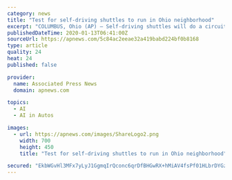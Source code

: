 ```yaml
---
category: news
title: "Test for self-driving shuttles to run in Ohio neighborhood"
excerpt: "COLUMBUS, Ohio (AP) — Self-driving shuttles will do a circuit through a residential neighborhood in Ohio’s capital city as part of a year-long pilot program starting in late January. Three, 12-passenger, disabled-accessible electric shuttles will ..."
publishedDateTime: 2020-01-13T06:41:00Z
sourceUrl: https://apnews.com/5c84ac2eeae32a419babd224bf0b8168
type: article
quality: 24
heat: 24
published: false

provider:
  name: Associated Press News
  domain: apnews.com

topics:
  - AI
  - AI in Autos

images:
  - url: https://apnews.com/images/ShareLogo2.png
    width: 700
    height: 450
    title: "Test for self-driving shuttles to run in Ohio neighborhood"

secured: "EkbWGvHl3MFx7yLyJ1GgmqIrQconc6qrDfBHGwRX+hMiAV4fsPf01HLbrDYGzGHB38/71uK9BYl+josFIluAxUbqrK/9ZmGkMjyf/9Rhxgtj74Mhe2tUxby0CsfARjt6jWUH6tWnXRmVt8+QskksNodOwNE+gr99KTYNrY/6K+MmsG7tDaAq/Tzr2AzdXVtrjnobMygS7AtXScEYLksFJP1YLVn+1bWuk2xxB/xOP92GJhybdtV0SkxrKzEm5mRsneNU+L1IecpfsIJ4k3r1kA==;C67DvZAD1hSvdGpkDnI0vw=="
---
```


